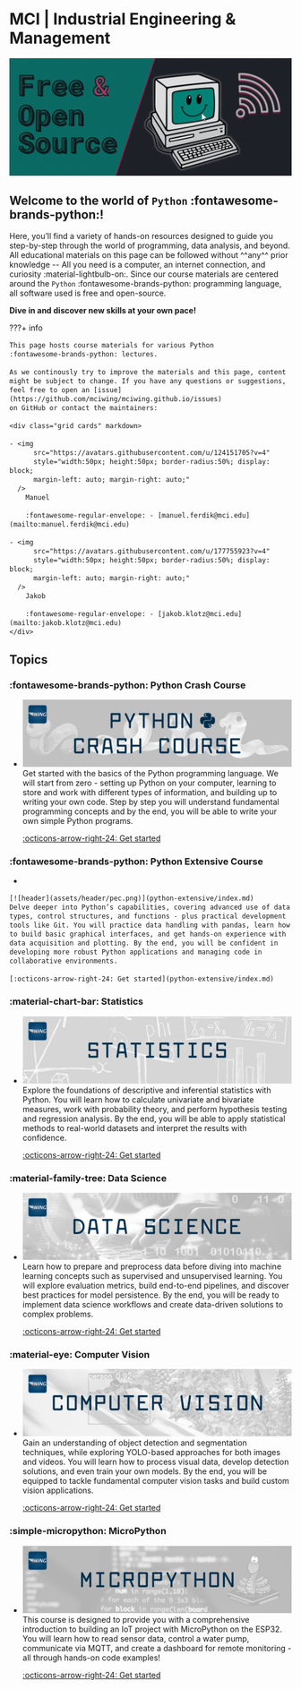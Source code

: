 # MCI | Industrial Engineering & Management

![Header open-source](assets/free-open-source.gif)

## Welcome to the world of `Python` :fontawesome-brands-python:! 

Here, you’ll find a variety of hands-on resources designed to guide you step-by-step through the world of programming, data analysis, and beyond. All educational materials on this page can be followed without ^^any^^ prior knowledge -- All you need is a computer, an internet connection, and curiosity :material-lightbulb-on:. Since our course materials are centered around the `Python` :fontawesome-brands-python: programming language, all software used is free and open-source. 

**Dive in and discover new skills at your own pace!**

???+ info
    
    This page hosts course materials for various Python
    :fontawesome-brands-python: lectures.

    As we continously try to improve the materials and this page, content
    might be subject to change. If you have any questions or suggestions,
    feel free to open an [issue](https://github.com/mciwing/mciwing.github.io/issues)
    on GitHub or contact the maintainers:
    
    <div class="grid cards" markdown>

    - <img 
          src="https://avatars.githubusercontent.com/u/124151705?v=4" 
          style="width:50px; height:50px; border-radius:50%; display: block; 
          margin-left: auto; margin-right: auto;" 
      />
        Manuel

        :fontawesome-regular-envelope: - [manuel.ferdik@mci.edu](mailto:manuel.ferdik@mci.edu)

    - <img 
          src="https://avatars.githubusercontent.com/u/177755923?v=4" 
          style="width:50px; height:50px; border-radius:50%; display: block; 
          margin-left: auto; margin-right: auto;" 
      />
        Jakob

        :fontawesome-regular-envelope: - [jakob.klotz@mci.edu](mailto:jakob.klotz@mci.edu)
    </div>

## Topics

### :fontawesome-brands-python: Python Crash Course
<div class="grid cards" markdown>

- 
    [![header](assets/header/pcc.png)](python/index.md)
    Get started with the basics of the Python programming language. We will
    start from zero - setting up Python on your computer, learning to store and
    work with different types of information, and building up to writing your
    own code. Step by step you will understand fundamental programming concepts
    and by the end, you will be able to write your own simple Python programs.

    [:octicons-arrow-right-24: Get started](python/index.md)

</div>

### :fontawesome-brands-python: Python Extensive Course
<div class="grid cards" markdown>

- 

    [![header](assets/header/pec.png)](python-extensive/index.md)
    Delve deeper into Python’s capabilities, covering advanced use of data types, control structures, and functions - plus practical development tools like Git. You will practice data handling with pandas, learn how to build basic graphical interfaces, and get hands-on experience with data acquisition and plotting. By the end, you will be confident in developing more robust Python applications and managing code in collaborative environments.

    [:octicons-arrow-right-24: Get started](python-extensive/index.md)

</div>

### :material-chart-bar: Statistics
<div class="grid cards" markdown>

- 
    [![header](assets/header/statistics.png)](statistics/index.md)
    Explore the foundations of descriptive and inferential statistics with Python. You will learn how to calculate univariate and bivariate measures, work with probability theory, and perform hypothesis testing and regression analysis. By the end, you will be able to apply statistical methods to real-world datasets and interpret the results with confidence.

    [:octicons-arrow-right-24: Get started](statistics/index.md)

</div>

### :material-family-tree: Data Science
<div class="grid cards" markdown>

- 
    [![header](assets/header/ds.png)](data-science/index.md)
    Learn how to prepare and preprocess data before diving into machine learning concepts such as supervised and unsupervised learning. You will explore evaluation metrics, build end-to-end pipelines, and discover best practices for model persistence. By the end, you will be ready to implement data science workflows and create data-driven solutions to complex problems.

    [:octicons-arrow-right-24: Get started](data-science/index.md)

</div>

### :material-eye: Computer Vision
<div class="grid cards" markdown>

- 
    [![header](assets/header/cv.png)](yolo/index.md)
    Gain an understanding of object detection and segmentation techniques, while exploring YOLO-based approaches for both images and videos. You will learn how to process visual data, develop detection solutions, and even train your own models. By the end, you will be equipped to tackle fundamental computer vision tasks and build custom vision applications.

    [:octicons-arrow-right-24: Get started](yolo/index.md)

</div>


### :simple-micropython: MicroPython
<div class="grid cards" markdown>

- 
    [![header](assets/header/mpy.png)](micropython/index.md)
    This course is designed to provide you with a comprehensive introduction to building an IoT project with MicroPython on the ESP32. You will learn how to read sensor data, control a water pump, communicate via MQTT, and create a dashboard for remote monitoring - all through hands-on code examples!

    [:octicons-arrow-right-24: Get started](micropython/index.md)

</div>